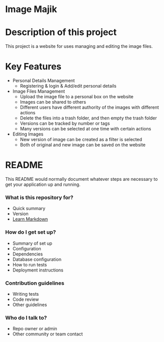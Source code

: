 # Image Majik #

# Description of this project #
This project is a website for uses managing and editing the image files.

# Key Features #
* Personal Details Management
  * Registering & login & Add/edit personal details
* Image Files Management
  * Upload the image file to a personal box on the website
  * Images can be shared to others
  * Different users have different authority of the images with different actions
  * Delete the files into a trash folder, and then empty the trash folder
  * Versions can be tracked by number or tags
  * Many versions can be selected at one time with certain actions
* Editing Images
  * New version of image can be created as a filter is selected
  * Both of original and new image can be saved on the website


# README #

This README would normally document whatever steps are necessary to get your application up and running.

### What is this repository for? ###

* Quick summary
* Version
* [Learn Markdown](https://bitbucket.org/tutorials/markdowndemo)

### How do I get set up? ###

* Summary of set up
* Configuration
* Dependencies
* Database configuration
* How to run tests
* Deployment instructions

### Contribution guidelines ###

* Writing tests
* Code review
* Other guidelines

### Who do I talk to? ###

* Repo owner or admin
* Other community or team contact
